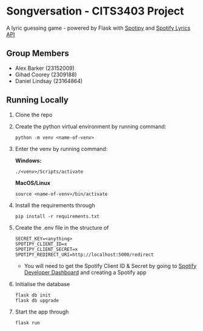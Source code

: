 # Songversation - CITS3403 Project

A lyric guessing game - powered by Flask with [Spotipy](https://spotipy.readthedocs.io/en/2.22.1/) and [Spotify Lyrics API](https://github.com/akashrchandran/spotify-lyrics-api)

## Group Members
- Alex Barker (23152009)
- Gihad Coorey (2309188)
- Daniel Lindsay (23164864)

## Running Locally
1. Clone the repo
2. Create the python virtual environment by running command: 
    ```
    python -m venv <name-of-venv>
    ```
3. Enter the venv by running command:
    
    **Windows:**
    ```
    ./<venv>/Scripts/activate
    ```
    **MacOS/Linux**
    ```
    source <name-of-venv>/bin/activate
    ```
    
4. Install the requirements through 
    ```
    pip install -r requirements.txt
    ```
5. Create the .env file in the structure of 
    ```
    SECRET_KEY=<anything>
    SPOTIPY_CLIENT_ID=x
    SPOTIPY_CLIENT_SECRET=x
    SPOTIPY_REDIRECT_URI=http://localhost:5000/redirect
    ```
    - You will need to get the Spotify Client ID & Secret by going to [Spotify Developer Dashboard](https://developer.spotify.com/dashboard) and creating a Spotify app

6. Initialise the database
    ```
    flask db init
    flask db upgrade
    ```

7. Start the app through
    ```
    flask run
    ```
